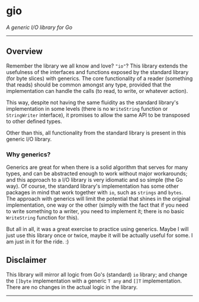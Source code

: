 # gio

*A generic I/O library for Go*

_________


## Overview

Remember the library we all know and love? `"io"`? This library extends the usefulness of the interfaces and functions exposed by the standard library (for byte slices) with generics. The core functionality of a reader (something that reads) should be common amongst any type, provided that the implementation can handle the calls (to read, to write, or whatever action).

This way, despite not having the same fluidity as the standard library's implementation in some levels (there is no `WriteString` function or `StringWriter` interface), it promises to allow the same API to be transposed to other defined types.

Other than this, all functionality from the standard library is present in this generic I/O library.

### Why generics?

Generics are great for when there is a solid algorithm that serves for many types, and can be abstracted enough to work without major workarounds; and this approach to a I/O library is very idiomatic and so simple (the Go way). Of course, the standard library's implementation has some other packages in mind that work together with `io`, such as `strings` and `bytes`. The approach with generics will limit the potential that shines in the original implementation, one way or the other (simply with the fact that if you need to write something to a writer, you need to implement it; there is no basic `WriteString` function for this).

But all in all, it was a great exercise to practice using generics. Maybe I will just use this library once or twice, maybe it will be actually useful for some. I am just in it for the ride. :)


## Disclaimer

This library will mirror all logic from Go's (standard) `io` library; and change the `[]byte` implementation with a generic `T any` and `[]T` implementation. There are no changes in the actual logic in the library.
________________
